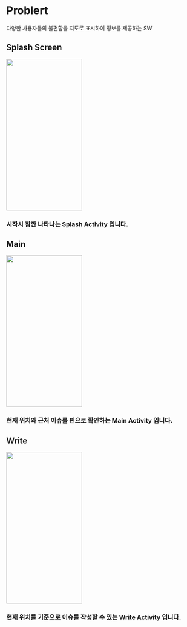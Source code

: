 # Problert
다양한 사용자들의 불편함을 지도로 표시하여 정보를 제공하는 SW

## Splash Screen<br>
<img width = "200" height = "400" src = "https://user-images.githubusercontent.com/41174265/115127713-93d58980-a013-11eb-9220-1a83eee66f30.png">

### 시작시 잠깐 나타나는 Splash Activity 입니다.

## Main
<img width = "200" height = "400" src = "https://user-images.githubusercontent.com/41174265/115127736-d13a1700-a013-11eb-8947-c24ee418eef1.png">

### 현재 위치와 근처 이슈를 핀으로 확인하는 Main Activity 입니다.

## Write
<img width = "200" height = "400" src = "https://user-images.githubusercontent.com/41174265/115127757-021a4c00-a014-11eb-953c-a990037576cc.png">

### 현재 위치를 기준으로 이슈를 작성할 수 있는 Write Activity 입니다.

